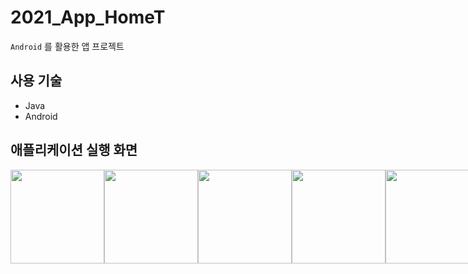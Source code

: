# 2021_App_HomeT
`Android` 를 활용한 앱 프로젝트

## 사용 기술
- Java
- Android

## 애플리케이션 실행 화면
<div style="display: flex">
  <img src="https://user-images.githubusercontent.com/47288015/190913907-4f74a417-35c0-415b-9c3e-bdc8a1ec9bd6.png" width="150">
  <img src="https://user-images.githubusercontent.com/47288015/190913909-3980e168-020d-4f92-a01f-ee83a8e05f73.png" width="150">
  <img src="https://user-images.githubusercontent.com/47288015/190913910-c420ae81-60d6-4f6e-8838-2e18288db996.png" width="150">
  <img src="https://user-images.githubusercontent.com/47288015/190913912-db29d394-9f36-44d7-bd6e-bd461e9888dd.png" width="150">
  <img src="https://user-images.githubusercontent.com/47288015/190913913-a358ee48-1e64-4542-b0a7-190f78b70690.png" width="150">
</div>
